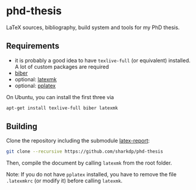 # phd-thesis
LaTeX sources, bibliography, build system and tools for my PhD thesis.

Requirements
------------
- it is probably a good idea to have `texlive-full` (or equivalent) installed. A lot of custom packages are required
- [biber](https://www.ctan.org/pkg/biber)
- optional: [latexmk](http://www.ctan.org/pkg/latexmk/)
- optional: [pplatex](http://www.stefant.org/web/projects/software/pplatex.html)

On Ubuntu, you can install the first three via
```sh
apt-get install texlive-full biber latexmk
```

Building
--------
Clone the repository including the submodule [latex-report](https://github.com/sharkdp/latex-report):
```sh
git clone --recursive https://github.com/sharkdp/phd-thesis
```
Then, compile the document by calling `latexmk` from the root folder.

Note: If you do not have `pplatex` installed, you have to remove the file `.latexmkrc` (or modify it) before calling `latexmk`.
